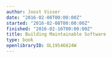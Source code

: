 ```yaml
---
author: Joost Visser
date: "2016-02-08T00:00:00Z"
started: "2016-02-08T00:00:00Z"
finished: "2016-02-16T00:00:00Z"
title: Building Maintainable Software
type: book
openlibraryID: OL19546824W
---
```

